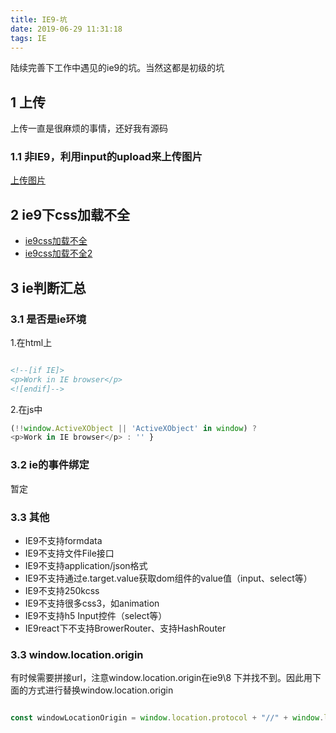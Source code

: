 ```yaml
---
title: IE9-坑
date: 2019-06-29 11:31:18
tags: IE
---
```


陆续完善下工作中遇见的ie9的坑。当然这都是初级的坑

## 1 上传

上传一直是很麻烦的事情，还好我有源码


### 1.1 非IE9，利用input的upload来上传图片

[上传图片](/2018/12/25/IE9-上传图片/)


## 2 ie9下css加载不全

 - [ie9css加载不全](/2018/12/25/IE9-CSS的限制/)
 - [ie9css加载不全2](/2018/12/25/IE9-CSS的限制2/)


## 3 ie判断汇总

### 3.1 是否是ie环境

1.在html上
```html

<!--[if IE]>
<p>Work in IE browser</p>
<![endif]-->

```
2.在js中

```javascript
(!!window.ActiveXObject || 'ActiveXObject' in window) ?
<p>Work in IE browser</p> : '' }

```
### 3.2 ie的事件绑定

暂定

### 3.3 其他

- IE9不支持formdata
- IE9不支持文件File接口
- IE9不支持application/json格式
- IE9不支持通过e.target.value获取dom组件的value值（input、select等）
- IE9不支持250kcss
- IE9不支持很多css3，如animation
- IE9不支持h5 Input控件（select等）
- IE9react下不支持BrowerRouter、支持HashRouter


### 3.3 window.location.origin

有时候需要拼接url，注意window.location.origin在ie9\8 下并找不到。因此用下面的方式进行替换window.location.origin

```javascript

const windowLocationOrigin = window.location.protocol + "//" + window.location.hostname + (window.location.port ? ':' + window.location.port : '');//ie8-ie10不兼容的原因


```